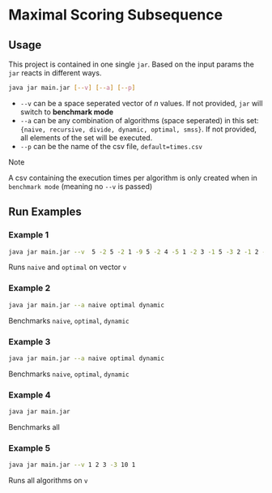 # Maximal Scoring Subsequence

## Usage
This project is contained in one single `jar`. Based on the input params
the `jar` reacts in different ways.

```sh
java jar main.jar [--v] [--a] [--p]
```
- `--v` can be a space seperated vector of $n$ values. If not provided, `jar` will switch to **benchmark mode**
- `--a` can be any combination of algorithms (space seperated) in this set:  
   `{naive, recursive, divide, dynamic, optimal, smss}`. 
   If not provided, all elements of the set will be executed.
- `--p` can be the name of the csv file, `default=times.csv` 

> [!NOTE]  
> A csv containing the execution times per algorithm is only created when in `benchmark mode` (meaning no `--v` is passed)

## Run Examples

### Example 1
```sh
java jar main.jar --v  5 -2 5 -2 1 -9 5 -2 4 -5 1 -2 3 -1 5 -3 2 -1 2 --a naive optimal 
```
Runs `naive` and `optimal` on vector `v`

### Example 2
```sh
java jar main.jar --a naive optimal dynamic
```
Benchmarks `naive`, `optimal`, `dynamic` 

### Example 3
```sh
java jar main.jar --a naive optimal dynamic
```
Benchmarks `naive`, `optimal`, `dynamic` 

### Example 4
```sh
java jar main.jar 
```
Benchmarks all

### Example 5
```sh
java jar main.jar --v 1 2 3 -3 10 1
```
Runs all algorithms on `v`


